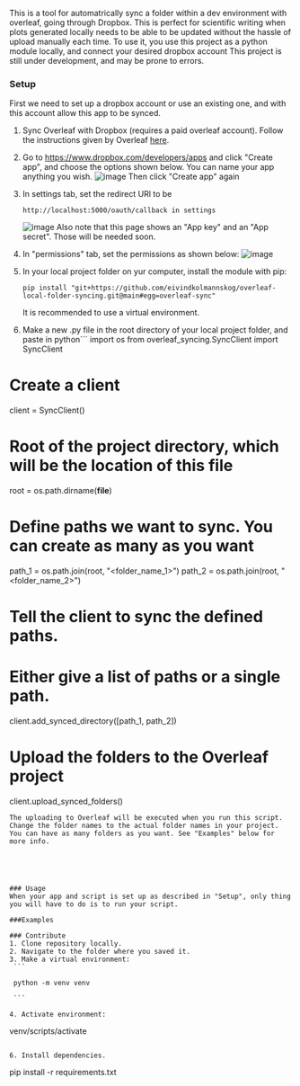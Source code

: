 This is a tool for automatrically sync a folder within a dev environment with overleaf, going through Dropbox. This is perfect for scientific writing when plots generated locally needs to be able to be updated without the hassle of upload manually each time. To use it, you use this project as a python module locally, and connect your desired dropbox account 
This project is still under development, and may be prone to errors.

### Setup
First we need to set up a dropbox account or use an existing one, and with this account allow this app to be synced.
1. Sync Overleaf with Dropbox (requires a paid overleaf account). Follow the instructions given by Overleaf [here](https://www.overleaf.com/learn/how-to/Dropbox_Synchronization).
2. Go to https://www.dropbox.com/developers/apps and click "Create app", and choose the options shown below. You can name your app anything you wish.
   ![image](https://github.com/user-attachments/assets/26a07f75-4417-4f5c-9c90-f10a94424415)
   Then click "Create app" again

4. In settings tab, set the redirect URl to be
   ```
   http://localhost:5000/oauth/callback in settings
   ```
   ![image](https://github.com/user-attachments/assets/76c120ce-92ef-43d6-b3e4-bf62e5b65f57)
   Also note that this page shows an "App key" and an "App secret". Those will be needed soon.
6. In "permissions" tab, set the permissions as shown below:
   ![image](https://github.com/user-attachments/assets/5d5964fb-def3-4b0a-8076-7f3d64235d01)

7. In your local project folder on yur computer, install the module with pip:
   ```
   pip install "git+https://github.com/eivindkolmannskog/overleaf-local-folder-syncing.git@main#egg=overleaf-sync"
   ```
   It is recommended to use a virtual environment.

8. Make a new .py file in the root directory of your local project folder, and paste in
   python```
   import os
from overleaf_syncing.SyncClient import SyncClient

# Create a client
client = SyncClient()

# Root of the project directory, which will be the location of this file
root = os.path.dirname(__file__)

# Define paths we want to sync. You can create as many as you want
path_1 = os.path.join(root, "<folder_name_1>")
path_2 = os.path.join(root, "<folder_name_2>")

# Tell the client to sync the defined paths.
# Either give a list of paths or a single path.
client.add_synced_directory([path_1, path_2])

# Upload the folders to the Overleaf project
client.upload_synced_folders()

   ```
The uploading to Overleaf will be executed when you run this script. Change the folder names to the actual folder names in your project. You can have as many folders as you want. See "Examples" below for more info.
   




### Usage
When your app and script is set up as described in "Setup", only thing you will have to do is to run your script.

###Examples

### Contribute
1. Clone repository locally.
2. Navigate to the folder where you saved it.
3. Make a virtual environment:
    ```

    python -m venv venv

    ```

4. Activate environment:
   ```

   venv/scripts/activate

   ```

6. Install dependencies.

   ```
   
   pip install -r requirements.txt
   
   ```
   






